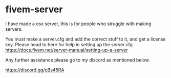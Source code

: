 # fivem-server
I have made a esx server, this is for people who struggle with making servers.


You must make a server.cfg and add the correct stuff to it, and get a license key.
Please head to here for help in setting up the server.cfg https://docs.fivem.net/server-manual/setting-up-a-server

Any further assistance please go to my discord as mentioned below.

https://discord.gg/eBs45RA

